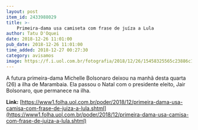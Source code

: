 ```yaml
---
layout: post
item_id: 2433988029
title: >-
    Primeira-dama usa camiseta com frase de juíza a Lula
author: Tatu D'Oquei
date: 2018-12-26 11:01:00
pub_date: 2018-12-26 11:01:00
time_added: 2018-12-27 00:27:30
category: avisamos
image: https://f.i.uol.com.br/fotografia/2018/12/26/15458325565c23886c19d05_1545832556_3x2_xl.jpg
---
```


A futura primeira-dama Michelle Bolsonaro deixou na manhã desta quarta (26) a ilha de Marambaia. Ela passou o Natal com o presidente eleito, Jair Bolsonaro, que permanece na ilha.

**Link:** [https://www1.folha.uol.com.br/poder/2018/12/primeira-dama-usa-camisa-com-frase-de-juiza-a-lula.shtml](https://www1.folha.uol.com.br/poder/2018/12/primeira-dama-usa-camisa-com-frase-de-juiza-a-lula.shtml)

